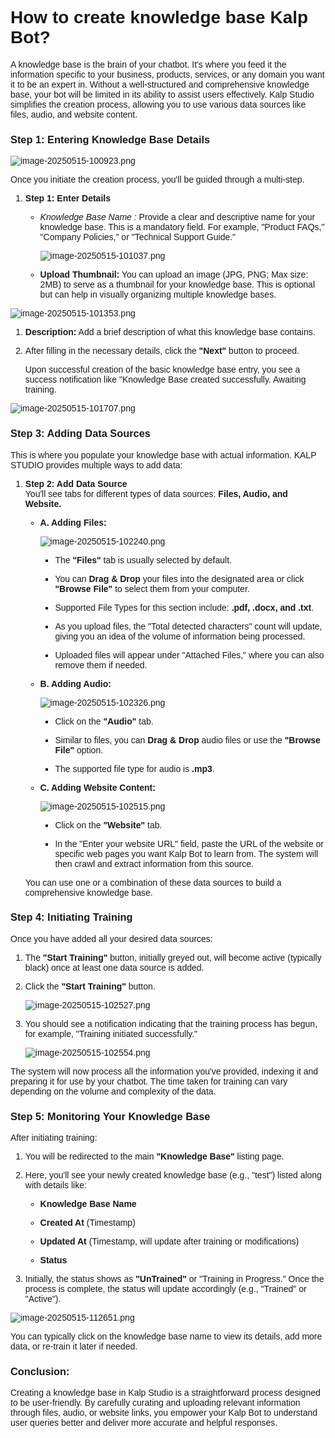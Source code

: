 <style>  body { font-family: "Source Sans 3", sans-serif!important; }</style>

<link  href="https://fonts.googleapis.com/css2?family=Source+Sans+3:ital,wght@0,200..900;1,200..900&display=swap"  rel="stylesheet">  <link  rel="stylesheet"  href="https://fonts.googleapis.com/icon?family=Material+Icons">

# How to create knowledge base Kalp Bot?

A knowledge base is the brain of your chatbot. It's where you feed it the information specific to your business, products, services, or any domain you want it to be an expert in. Without a well-structured and comprehensive knowledge base, your bot will be limited in its ability to assist users effectively. Kalp Studio simplifies the creation process, allowing you to use various data sources like files, audio, and website content.

### Step 1: Entering Knowledge Base Details


![image-20250515-100923.png]()

Once you initiate the creation process, you'll be guided through a multi-step.

1.  **Step 1: Enter Details**
    
    -   _Knowledge Base Name :_ Provide a clear and descriptive name for your knowledge base. This is a mandatory field. For example, "Product FAQs," "Company Policies," or "Technical Support Guide."  
          
    
        
        ![image-20250515-101037.png]()
        
    -   **Upload Thumbnail:** You can upload an image (JPG, PNG; Max size: 2MB) to serve as a thumbnail for your knowledge base. This is optional but can help in visually organizing multiple knowledge bases.
        


![image-20250515-101353.png]()

1.  **Description:** Add a brief description of what this knowledge base contains.
    
2.  After filling in the necessary details, click the **"Next"** button to proceed.
    
    Upon successful creation of the basic knowledge base entry, you see a success notification like "Knowledge Base created successfully. Awaiting training.
    


![image-20250515-101707.png]()

### Step 3: Adding Data Sources

This is where you populate your knowledge base with actual information. KALP STUDIO provides multiple ways to add data:

1.  **Step 2: Add Data Source**  
    You'll see tabs for different types of data sources: **Files, Audio, and Website.**
    
    -   **A. Adding Files:**  
          
                
        ![image-20250515-102240.png]()
        
        -   The **"Files"** tab is usually selected by default.
            
        -   You can **Drag & Drop** your files into the designated area or click **"Browse File"** to select them from your computer.
            
        -   Supported File Types for this section include: **.pdf, .docx, and .txt**.
            
        -   As you upload files, the "Total detected characters" count will update, giving you an idea of the volume of information being processed.
            
        -   Uploaded files will appear under "Attached Files," where you can also remove them if needed.
            
    -   **B. Adding Audio:**  
          
        
        
        ![image-20250515-102326.png]()
        
        -   Click on the **"Audio"** tab.
            
        -   Similar to files, you can **Drag & Drop** audio files or use the **"Browse File"** option.
            
        -   The supported file type for audio is **.mp3**.
            
    -   **C. Adding Website Content:**  
          
                
        ![image-20250515-102515.png]()
        
        -   Click on the **"Website"** tab.
            
        -   In the "Enter your website URL" field, paste the URL of the website or specific web pages you want Kalp Bot to learn from. The system will then crawl and extract information from this source.
            
    
    You can use one or a combination of these data sources to build a comprehensive knowledge base.
    

### Step 4: Initiating Training

Once you have added all your desired data sources:

1.  The **"Start Training"** button, initially greyed out, will become active (typically black) once at least one data source is added.
    
2.  Click the **"Start Training"** button.  
      
        
    ![image-20250515-102527.png]()
    
3.  You should see a notification indicating that the training process has begun, for example, "Training initiated successfully."  
      
        
    ![image-20250515-102554.png]()
    

The system will now process all the information you've provided, indexing it and preparing it for use by your chatbot. The time taken for training can vary depending on the volume and complexity of the data.

### Step 5: Monitoring Your Knowledge Base

After initiating training:

1.  You will be redirected to the main **"Knowledge Base"** listing page.
    
2.  Here, you'll see your newly created knowledge base (e.g., "test") listed along with details like:
    
    -   **Knowledge Base Name**
        
    -   **Created At** (Timestamp)
        
    -   **Updated At** (Timestamp, will update after training or modifications)
        
    -   **Status**
        
3.  Initially, the status shows as **"UnTrained"** or "Training in Progress." Once the process is complete, the status will update accordingly (e.g., "Trained" or "Active").
    

![image-20250515-112651.png]()

You can typically click on the knowledge base name to view its details, add more data, or re-train it later if needed.

### Conclusion:

Creating a knowledge base in Kalp Studio is a straightforward process designed to be user-friendly. By carefully curating and uploading relevant information through files, audio, or website links, you empower your Kalp Bot to understand user queries better and deliver more accurate and helpful responses.